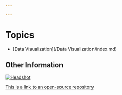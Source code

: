 ```yaml
---

---
```

# Topics
- [Data Visualization](/Data Visualization/index.md)

## Other Information

[![Headshot](pics/Headshot.png&s=10)](https://www.linkedin.com/in/cherylngo/ "My LinkedIn Page")

[This is a link to an open-source repository](https://github.com/Cherylngo/jekyll-doc-project)

